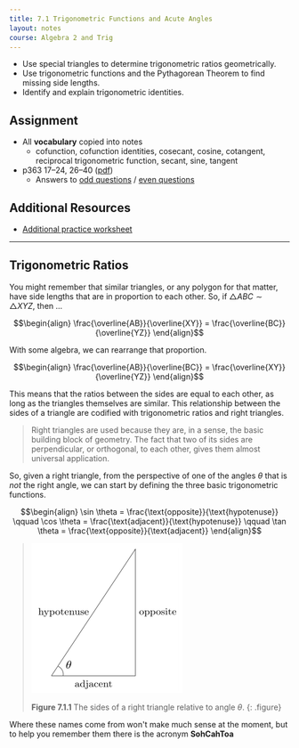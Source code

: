 ```yaml
---
title: 7.1 Trigonometric Functions and Acute Angles
layout: notes
course: Algebra 2 and Trig
---
```


- Use special triangles to determine trigonometric ratios geometrically.
- Use trigonometric functions and the Pythagorean Theorem to find missing side lengths.
- Identify and explain trigonometric identities.

## Assignment

- All **vocabulary** copied into notes
  - cofunction, cofunction identities, cosecant, cosine, cotangent, reciprocal trigonometric function, secant, sine, tangent
- p363 17–24, 26–40 ([pdf](./pdf/alg2-practice-0701.pdf))
  - Answers to [odd questions](../misc/alg2-odd-answers.pdf) / [even questions](../misc/alg2-even-answers.pdf)

## Additional Resources

- [Additional practice worksheet](./pdf/alg2-add-practice-0701.pdf)

---

## Trigonometric Ratios

You might remember that similar triangles, or any polygon for that matter, have side lengths that are in proportion to each other. So, if ${\triangle ABC \sim \triangle XYZ}$, then ...

$$\begin{align}
\frac{\overline{AB}}{\overline{XY}} = \frac{\overline{BC}}{\overline{YZ}}
\end{align}$$

With some algebra, we can rearrange that proportion.

$$\begin{align}
\frac{\overline{AB}}{\overline{BC}} = \frac{\overline{XY}}{\overline{YZ}}
\end{align}$$

This means that the ratios between the sides are equal to each other, as long as the triangles themselves are similar. This relationship between the sides of a triangle are codified with trigonometric ratios and right triangles.

> Right triangles are used because they are, in a sense, the basic building block of geometry. The fact that two of its sides are perpendicular, or orthogonal, to each other, gives them almost universal application.

So, given a right triangle, from the perspective of one of the angles $\theta$ that is *not* the right angle, we can start by defining the three basic trigonometric functions.

$$\begin{align}
\sin \theta = \frac{\text{opposite}}{\text{hypotenuse}} \qquad
\cos \theta = \frac{\text{adjacent}}{\text{hypotenuse}} \qquad
\tan \theta = \frac{\text{opposite}}{\text{adjacent}}
\end{align}$$

> ![](./img/7-1-triangle-sides.png)
>
> **Figure 7.1.1** The sides of a right triangle relative to angle $\theta$.
{: .figure}

Where these names come from won't make much sense at the moment, but to help you remember them there is the acronym **SohCahToa**
